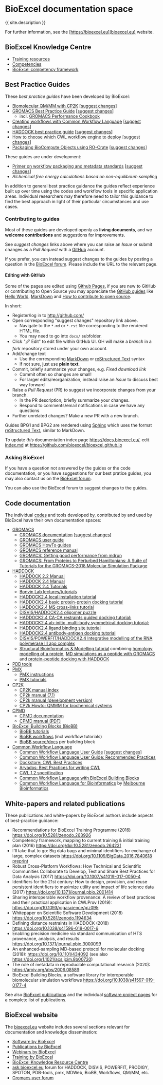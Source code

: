# BioExcel documentation space

{{ site.description }}

For further information, see the [https://bioexcel.eu](bioexcel.eu) website.

## BioExcel Knowledge Centre

* [Training resources](https://krc.bioexcel.eu/training)
* [Competencies](https://krc.bioexcel.eu/competencies)
* [BioExcel competency framework](https://competency.ebi.ac.uk/framework/bioexcel/2.0)

<!-- TODO: Integrate this page also into krc -->

## Best Practice Guides

These _best practice guides_ have been developed by BioExcel:

* [Biomolecular QM/MM with CP2K](https://docs.bioexcel.eu/qmmm_bpg/) [[suggest changes](https://github.com/bioexcel/qmmm_bpg)]
* [GROMACS Best Practice Guide](https://docs.bioexcel.eu/gromacs_bpg/)  [[suggest changes](https://github.com/bioexcel/gromacs_bpg)] 
  - incl. [GROMACS Performance Cookbook](https://docs.bioexcel.eu/gromacs_bpg/en/master/cookbook/cookbook.html)
* [Creating workflows with Common Workflow Language](/cwl-best-practice-guide/) [[suggest changes](https://github.com/bioexcel/cwl-best-practice-guide)]
* [HADDOCK best practice guide](https://www.bonvinlab.org/software/bpg/) [[suggest changes](https://github.com/haddocking/haddocking.github.io/tree/master/software/bpg)]
* [How to choose which CWL workflow engine to deploy](/cwl-engine-guide/) [[suggest changes](https://github.com/bioexcel/cwl-engine-guide)]
* [Packaging BioCompute Objects using RO-Crate](https://biocompute-objects.github.io/bco-ro-crate/) [[suggest changes](https://github.com/biocompute-objects/bco-ro-crate/)]

These guides are under development:
* [Primer on workflow packaging and metadata standards](https://docs.google.com/document/d/1XREgfYNi7l4HbdrnXBs7Uv1tMH2AiR435SKjisu4l30/edit#) [[suggest changes](https://docs.google.com/document/d/1XREgfYNi7l4HbdrnXBs7Uv1tMH2AiR435SKjisu4l30/edit)]
* _Alchemical free energy calculations based on non-equilibrium sampling_

In addition to general best practice guidance the guides reflect experience built up over time using the codes and workflow tools in specific application areas. Individual researchers may therefore need to tailor this guidance to find the best approach in light of their particular circumstances and use cases.  

### Contributing to guides

Most of these guides are developed openly as **living documents**, and we **welcome contributions** and suggestions for improvements. 

See _suggest changes_ links above where you can raise an _Issue_ or submit changes as a _Pull Request_ with a [GitHub](https://github.com/) account.

If you prefer, you can instead suggest changes to the guides by posting a question in the [BioExcel forum](https://ask.bioexcel.eu/). Please include the URL to the relevant page.

#### Editing with GitHub

Some of the pages are edited using [Github Pages](https://pages.github.com/), if you are new to GitHub or contributing to Open
Source you may appreciate the [GitHub guides](https://guides.github.com/) like
[Hello World](https://guides.github.com/activities/hello-world/),
[MarkDown](https://guides.github.com/features/mastering-markdown/) and [How to
contribute to open source](https://opensource.guide/how-to-contribute/).

In short:

* Register/log in to <http://github.com/>
* Open corresponding "suggest changes" repository link above.
  - Navigate to the `*.md` or `*.rst` file corresponding to the rendered HTML file. 
  - You may need to go into `docs/` subfolder.
* Click "🖉 Edit" to edit file within GitHub UI. GH will make a _branch_ in a _fork_ repository stored under your own account.
* Add/change text
  - Use the corresponding [MarkDown](https://guides.github.com/features/mastering-markdown/) or [reStructured Text](https://www.sphinx-doc.org/en/master/usage/restructuredtext/index.html) syntax
  - If not sure, just use **plain text**.
* Commit, briefly summarize your changes, e.g. _Fixed download link_
  - Commit often so changes are small!
  - For larger edits/reorganization, instead raise an _Issue_ to discuss best way forward
* Raise a _Pull Request_ (PR) to suggest we incorporate changes from your branch.
  - In the PR description, briefly summarize your changes.
  - Respond to comments/email notifications in case we have any questions
* Further unrelated changes? Make a new PR with a new branch.

Guides BPG1 and BPG2 are rendered using [Sphinx](https://www.sphinx-doc.org/en/master/) which uses the format [reStructured Text](https://www.sphinx-doc.org/en/master/usage/restructuredtext/index.html), similar to MarkDown.

To update _this_ documentation index page <https://docs.bioexcel.eu/>, edit [index.md](https://github.com/bioexcel/bioexcel.github.io/blob/main/docs/index.md) at <https://github.com/bioexcel/bioexcel.github.io>



### Asking BioExcel

If you have a question not answered by the guides or the code documentation, or you have suggestions for our best pratice guides, 
you may also contact us on the [BioExcel forum](https://ask.bioexcel.eu/).

You can also use the BioExcel forum to suggest changes to the guides.

## Code documentation

The individual [codes](https://bioexcel.eu/software/) and tools developed by, contributed by and used by BioExcel have their own documentation spaces:

* [GROMACS](http://www.gromacs.org/)
  - [GROMACS documentation](http://manual.gromacs.org/) [[suggest changes](https://github.com/gromacs/gromacs/tree/master/docs)]
  - [GROMACS user guide](http://manual.gromacs.org/current/user-guide/index.html)
  - [GROMACS HowTo guides](http://manual.gromacs.org/current/how-to/index.html)
  - [GROMACS reference manual](http://manual.gromacs.org/current/reference-manual/index.html)
  - [GROMACS: Getting good performance from mdrun](http://manual.gromacs.org/current/user-guide/mdrun-performance.html)
  - [GROMACS: From Proteins to Perturbed Hamiltonians: A Suite of Tutorials for the GROMACS-2018 Molecular Simulation Package](https://doi.org/10.33011/livecoms.1.1.5068)
* [HADDOCK](https://www.bonvinlab.org/software/#haddock)
  - [HADDOCK 2.2 Manual](https://www.bonvinlab.org/software/haddock2.2/manual/)
  - [HADDOCK 2.4 Manual](https://www.bonvinlab.org/software/haddock2.4/manual/)
  - [HADDOCK 2.4 Tutorials](https://www.bonvinlab.org/education/HADDOCK24/)
  - [Bonvin Lab lectures/tutorials](https://www.bonvinlab.org/education/)
  - [HADDOCK2.4 local installation tutorial](https://www.bonvinlab.org/education/HADDOCK24/HADDOCK24-local-tutorial/)
  - [HADDOCK2.4 basic protein-protein docking tutorial](https://www.bonvinlab.org/education/HADDOCK24/HADDOCK24-protein-protein-basic/)
  - [HADDOCK2.4 MS cross-links tutorial](https://www.bonvinlab.org/education/HADDOCK24/HADDOCK24-Xlinks)
  - [DISVIS/HADDOCK2.4 oligomer puzzle](https://www.bonvinlab.org/education/HADDOCK24/XL-MS-oligomer)
  - [HADDOCK2.4 CA-CA restraints guided docking tutorial:](https://www.bonvinlab.org/education/HADDOCK24/HADDOCK24-CACA-guided)
  - [HADDOCK2.4 ab-initio, multi-body symmetrical docking tutorial:](https://www.bonvinlab.org/education/HADDOCK24/HADDOCK24-CASP-CAPRI-T70)
  - [HADDOCK2.4 ligand binding site tutorial](https://www.bonvinlab.org/education/HADDOCK24/HADDOCK24-binding-sites)
  - [HADDOCK2.4 antibody-antigen docking tutorial](https://www.bonvinlab.org/education/HADDOCK24/HADDOCK24-antibody-antigen)
  - [DISVIS/POWERFIT/HADDOCK2.4 Integrative modelling of the RNA polymerase III apo complex](https://www.bonvinlab.org/education/HADDOCK24/RNA-Pol-III)
  - [Structural Bioinformatics & Modelling tutorial](https://www.bonvinlab.org/education/molmod_online/) combining [homology modelling of a protein](https://www.bonvinlab.org/education/molmod_online/modelling/), [MD simulations as a peptide with GROMACS](https://www.bonvinlab.org/education/molmod_online/simulation/) and [protein-peptide docking with HADDOCK](https://www.bonvinlab.org/education/molmod_online/docking/)
* [PDB tools](https://www.bonvinlab.org/pdb-tools/)
* [PMX](http://pmx.mpibpc.mpg.de/)
  - [PMX instructions](http://pmx.mpibpc.mpg.de/instructions.html)
  - [PMX tutorials](http://pmx.mpibpc.mpg.de/tutorial.html)
* [CP2K](https://www.cp2k.org/)
  - [CP2K manual index](https://manual.cp2k.org/)  
  - [CP2k manual (7.1)](https://manual.cp2k.org/cp2k-7_1-branch/index.html)
  - [CP2k manual (development version)](https://manual.cp2k.org/trunk/index.html)
  - [CP2k Howto: QMMM for biochemical systems](https://www.cp2k.org/howto:biochem_qmmm)
* [CPMD](https://www.cpmd.org/)
  - [CPMD documentation](https://www.cpmd.org/wordpress/index.php/documentation/)
  - [CPMD manual (PDF)](https://www.cpmd.org/wordpress/CPMD/getFile.php?file=manual.pdf)
* [BioExcel Building Blocks (BioBB)](http://mmb.irbbarcelona.org/biobb/) 
  - [BioBB tutorials](http://mmb.irbbarcelona.org/biobb/availability/tutorials)
  - [BioBB workflows](http://mmb.irbbarcelona.org/biobb/workflows) (incl workflow tutorials)
  - [BioBB source/docs](http://mmb.irbbarcelona.org/biobb/availability/source) per building block
* [Common Workflow Language](https://www.commonwl.org/)
  - [Common Workflow Language User Guide](https://www.commonwl.org/user_guide/) [[suggest changes](https://github.com/common-workflow-language/user_guide/)]
  - [Common Workflow Language User Guide: Recommended Practices](https://www.commonwl.org/user_guide/rec-practices/)
  - [Dockstore: CWL Best Practices](https://docs.dockstore.org/en/develop/advanced-topics/best-practices/best-practices.html)
  - [Arvados: Best Practices for writing CWL](https://doc.arvados.org/v1.4/user/cwl/cwl-style.html)
  - [CWL 1.2 specification](https://www.commonwl.org/v1.2/)
  - [Common Workflow Language with BioExcel Building Blocks](https://mmb.irbbarcelona.org/biobb/availability/tutorials/cwl)
  - [Common Workflow Language for Bioinformatics](https://www.melbournebioinformatics.org.au/tutorials/tutorials/cwl/cwl/) by [Melbourne Bioinformatics
](https://www.melbournebioinformatics.org.au/) 
  
## White-papers and related publications

These publications and white-papers by BioExcel authors include aspects of best-practice guidance:

* Recommendations for BioExcel Training Programme (2016) <https://doi.org/10.5281/zenodo.263926>
* Competency framework, mapping to current training & initial training plan (2016) <https://doi.org/doi:10.5281/zenodo.264231>
* I'll take that to go: Big data bags and minimal identifiers for exchange of large, complex datasets <https://doi.org/10.1109/BigData.2016.7840618> [preprint](https://www.research.manchester.ac.uk/portal/files/45989205/bagminid.pdf)
* Robust Cross-Platform Workflows: How Technical and Scientific Communities Collaborate to Develop, Test and Share Best Practices for Data Analysis (2017) <https://doi.org/10.1007/s41019-017-0050-4>
* Identifiers for the 21st century: How to design, provision, and reuse persistent identifiers to maximize utility and impact of life science data (2017) <https://doi.org/10.1371/journal.pbio.2001414>
* Sharing interoperable workflow provenance: A review of best practices and their practical application in CWLProv (2019): <https://doi.org/10.1093/gigascience/giz095>
* Whitepaper on Scientific Software Development (2018) <https://doi.org/10.5281/zenodo.1194634>
* Defining distance restraints in HADDOCK (2018) <https://doi.org/10.1038/s41596-018-0017-6>
* Enabling precision medicine via standard communication of HTS provenance, analysis, and results <https://doi.org/10.1371/journal.pbio.3000099>
* An enhanced-sampling MD-based protocol for molecular docking (2018): <https://doi.org/10.1101/434092> (see also <https://doi.org/1.1021/acs.jcim.8b00730>)
* The role of metadata in reproducible computational research (2020): <https://arxiv.org/abs/2006.08589>
* BioExcel Building Blocks, a software library for interoperable biomolecular simulation workflows <https://doi.org/10.1038/s41597-019-0177-4>

See also [BioExcel publications](https://bioexcel.eu/category/publications/) and the individual [software project pages](https://bioexcel.eu/software/) for a complete list of publications.

## BioExcel website

The [bioexcel.eu](https://bioexcel.eu/) website includes several sections relevant for documentation and knowledge dissemination:

- [Software by BioExcel](https://bioexcel.eu/software/)
- [Publications by BioExcel](https://bioexcel.eu/category/publications/)
- [Webinars by BioExcel](https://bioexcel.eu/category/webinar/)
- [Training by BioExcel](https://bioexcel.eu/services/training/)
- [BioExcel Knowledge Resource Centre](https://krc.bioexcel.eu/)
- [ask.bioexcel.eu](https://ask.bioexcel.eu/) forum for HADDOCK, DISVIS, POWERFIT, PRODIGY, SPOTON, PDB-tools, pmx, MDWeb, BioBB, Workflows, QM/MM, etc.
- [Gromacs user forum](https://gromacs.bioexcel.eu/)
